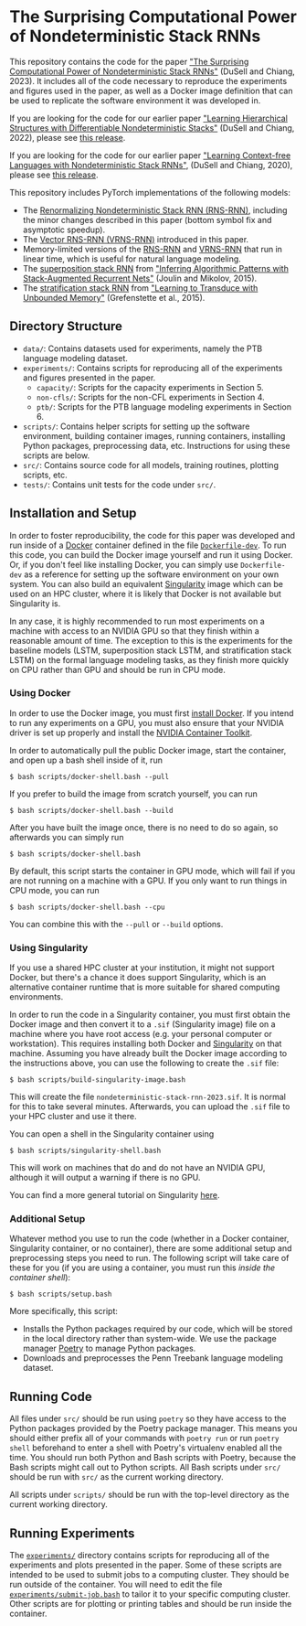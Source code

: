 # The Surprising Computational Power of Nondeterministic Stack RNNs

This repository contains the code for the paper
["The Surprising Computational Power of Nondeterministic Stack RNNs"](https://openreview.net/forum?id=o58JtGDs6y)
(DuSell and Chiang, 2023).
It includes all of the code necessary to reproduce the experiments and figures
used in the paper, as well as a Docker image definition that can be used to
replicate the software environment it was developed in.

If you are looking for the code for our earlier paper
["Learning Hierarchical Structures with Differentiable Nondeterministic Stacks"](https://openreview.net/forum?id=5LXw_QplBiF)
(DuSell and Chiang, 2022), please see
[this release](https://github.com/bdusell/nondeterministic-stack-rnn/tree/iclr2022).

If you are looking for the code for our earlier paper
["Learning Context-free Languages with Nondeterministic Stack RNNs"](https://aclanthology.org/2020.conll-1.41/),
(DuSell and Chiang, 2020), please see
[this release](https://github.com/bdusell/nondeterministic-stack-rnn/tree/conll2020).

This repository includes PyTorch implementations of the following models:

* The
  [Renormalizing Nondeterministic Stack RNN (RNS-RNN)](src/stack_rnn_models/nondeterministic_stack.py),
  including the minor changes described in this paper (bottom symbol fix and
  asymptotic speedup).
* The 
  [Vector RNS-RNN (VRNS-RNN)](src/stack_rnn_models/vector_nondeterministic_stack.py)
  introduced in this paper.
* Memory-limited versions of the
  [RNS-RNN](src/stack_rnn_models/limited_nondeterministic_stack.py)
  and
  [VRNS-RNN](src/stack_rnn_models/limited_vector_nondeterministic_stack.py)
  that run in linear time, which is useful for natural language modeling.
* The
  [superposition stack RNN](src/stack_rnn_models/joulin_mikolov.py)
  from
  ["Inferring Algorithmic Patterns with Stack-Augmented Recurrent Nets"](https://proceedings.neurips.cc/paper/2015/file/26657d5ff9020d2abefe558796b99584-Paper.pdf) (Joulin and Mikolov, 2015).
* The
  [stratification stack RNN](src/stack_rnn_models/grefenstette.py)
  from
  ["Learning to Transduce with Unbounded Memory"](https://proceedings.neurips.cc/paper/2015/file/b9d487a30398d42ecff55c228ed5652b-Paper.pdf) (Grefenstette et al., 2015).

## Directory Structure

* `data/`: Contains datasets used for experiments, namely the PTB language
  modeling dataset.
* `experiments/`: Contains scripts for reproducing all of the experiments and
  figures presented in the paper.
  * `capacity/`: Scripts for the capacity experiments in Section 5.
  * `non-cfls/`: Scripts for the non-CFL experiments in Section 4.
  * `ptb/`: Scripts for the PTB language modeling experiments in Section 6.
* `scripts/`: Contains helper scripts for setting up the software environment,
  building container images, running containers, installing Python packages,
  preprocessing data, etc. Instructions for using these scripts are below.
* `src/`: Contains source code for all models, training routines, plotting
  scripts, etc.
* `tests/`: Contains unit tests for the code under `src/`.

## Installation and Setup

In order to foster reproducibility, the code for this paper was developed and
run inside of a [Docker](https://www.docker.com/) container defined in the file
[`Dockerfile-dev`](Dockerfile-dev). To run this code, you can build the
Docker image yourself and run it using Docker. Or, if you don't feel like
installing Docker, you can simply use `Dockerfile-dev` as a reference for
setting up the software environment on your own system. You can also build
an equivalent [Singularity](https://sylabs.io/docs/#singularity) image which
can be used on an HPC cluster, where it is likely that Docker is not available
but Singularity is.

In any case, it is highly recommended to run most experiments on a machine with
access to an NVIDIA GPU so that they finish within a reasonable amount of time.
The exception to this is the experiments for the baseline models (LSTM,
superposition stack LSTM, and stratification stack LSTM) on the formal language
modeling tasks, as they finish more quickly on CPU rather than GPU and should
be run in CPU mode.

### Using Docker

In order to use the Docker image, you must first
[install Docker](https://www.docker.com/get-started).
If you intend to run any experiments on a GPU, you must also ensure that your
NVIDIA driver is set up properly and install the
[NVIDIA Container Toolkit](https://docs.nvidia.com/datacenter/cloud-native/container-toolkit/install-guide.html).

In order to automatically pull the public Docker image, start the container,
and open up a bash shell inside of it, run

    $ bash scripts/docker-shell.bash --pull

If you prefer to build the image from scratch yourself, you can run

    $ bash scripts/docker-shell.bash --build

After you have built the image once, there is no need to do so again, so
afterwards you can simply run

    $ bash scripts/docker-shell.bash

By default, this script starts the container in GPU mode, which will fail if
you are not running on a machine with a GPU. If you only want to run things in
CPU mode, you can run

    $ bash scripts/docker-shell.bash --cpu

You can combine this with the `--pull` or `--build` options.

### Using Singularity

If you use a shared HPC cluster at your institution, it might not support
Docker, but there's a chance it does support Singularity, which is an
alternative container runtime that is more suitable for shared computing
environments.

In order to run the code in a Singularity container, you must first obtain the
Docker image and then convert it to a `.sif` (Singularity image) file on a
machine where you have root access (e.g. your personal computer or
workstation). This requires installing both Docker and
[Singularity](https://docs.sylabs.io/guides/latest/user-guide/quick_start.html)
on that machine. Assuming you have already built the Docker image according to
the instructions above, you can use the following to create the `.sif` file:

    $ bash scripts/build-singularity-image.bash

This will create the file `nondeterministic-stack-rnn-2023.sif`. It is normal
for this to take several minutes. Afterwards, you can upload the `.sif` file to
your HPC cluster and use it there.

You can open a shell in the Singularity container using

    $ bash scripts/singularity-shell.bash

This will work on machines that do and do not have an NVIDIA GPU, although it
will output a warning if there is no GPU.

You can find a more general tutorial on Singularity
[here](https://github.com/bdusell/singularity-tutorial).

### Additional Setup

Whatever method you use to run the code (whether in a Docker container,
Singularity container, or no container), there are some additional setup and
preprocessing steps you need to run. The following script will take care of
these for you (if you are using a container, you must run this *inside the
container shell*):

    $ bash scripts/setup.bash

More specifically, this script:

* Installs the Python packages required by our code, which will be stored in
  the local directory rather than system-wide. We use the package manager
  [Poetry](https://python-poetry.org/) to manage Python packages.
* Downloads and preprocesses the Penn Treebank language modeling dataset.

## Running Code

All files under `src/` should be run using `poetry` so they have access to the
Python packages provided by the Poetry package manager. This means you should
either prefix all of your commands with `poetry run` or run `poetry shell`
beforehand to enter a shell with Poetry's virtualenv enabled all the time. You
should run both Python and Bash scripts with Poetry, because the Bash scripts
might call out to Python scripts. All Bash scripts under `src/` should be run
with `src/` as the current working directory.

All scripts under `scripts/` should be run with the top-level directory as the
current working directory.

## Running Experiments

The [`experiments/`](experiments) directory contains scripts for reproducing
all of the experiments and plots presented in the paper. Some of these scripts
are intended to be used to submit jobs to a computing cluster. They should be
run outside of the container. You will need to edit the file
[`experiments/submit-job.bash`](experiments/submit-job.bash)
to tailor it to your specific computing cluster. Other scripts are for plotting
or printing tables and should be run inside the container.
